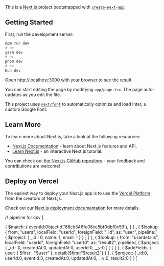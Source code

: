 This is a [Next.js](https://nextjs.org/) project bootstrapped with [`create-next-app`](https://github.com/vercel/next.js/tree/canary/packages/create-next-app).

## Getting Started

First, run the development server:

```bash
npm run dev
# or
yarn dev
# or
pnpm dev
# or
bun dev
```

Open [http://localhost:3000](http://localhost:3000) with your browser to see the result.

You can start editing the page by modifying `app/page.tsx`. The page auto-updates as you edit the file.

This project uses [`next/font`](https://nextjs.org/docs/basic-features/font-optimization) to automatically optimize and load Inter, a custom Google Font.

## Learn More

To learn more about Next.js, take a look at the following resources:

- [Next.js Documentation](https://nextjs.org/docs) - learn about Next.js features and API.
- [Learn Next.js](https://nextjs.org/learn) - an interactive Next.js tutorial.

You can check out [the Next.js GitHub repository](https://github.com/vercel/next.js/) - your feedback and contributions are welcome!

## Deploy on Vercel

The easiest way to deploy your Next.js app is to use the [Vercel Platform](https://vercel.com/new?utm_medium=default-template&filter=next.js&utm_source=create-next-app&utm_campaign=create-next-app-readme) from the creators of Next.js.

Check out our [Next.js deployment documentation](https://nextjs.org/docs/deployment) for more details.


//  pipeline for csv 
[

{
$match: {
      eventId:ObjectId('66cb346fe06ce5bf0dbf0c59'),
    }
  }
  ,
  {
    $lookup: {
      from: "users",
      localField: "userId",
      foreignField: "_id",
      as: "user",
      pipeline:[
        {
          $project: {
            _id : 0,
            name: 1,
            email: 1
          }
        }
      ]
    }
  },
  {
    $lookup: {
      from: "userdetails",
      localField: "userId",
      foreignField: "userId",
      as: "result2",
      pipeline:[
        {
          $project: {
            _id : 0,
           createdAt:0,
            updatedAt:0,
						userId:0,
            __v:0
          }
        }
      ]
    }
  },
  {
    $addFields: {
    		user: { $first : "$user" },
detail:{$first:"$result2"}
}
},
{
$project: {
\_id:0,
userId:0,
eventId:0,
createdAt:0,
updatedAt:0,
\_\_v:0,
result2:0
}
}
]

